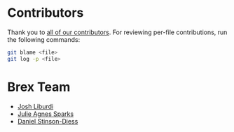 # Contributors

Thank you to [all of our contributors](https://github.com/brexhq/substation/graphs/contributors). For reviewing per-file contributions, run the following commands:

```sh
git blame <file>
git log -p <file>
```

# Brex Team
* [Josh Liburdi](https://twitter.com/jshlbrd)
* [Julie Agnes Sparks](https://twitter.com/JulieASparks)
* [Daniel Stinson-Diess](https://twitter.com/shellcromancer)
